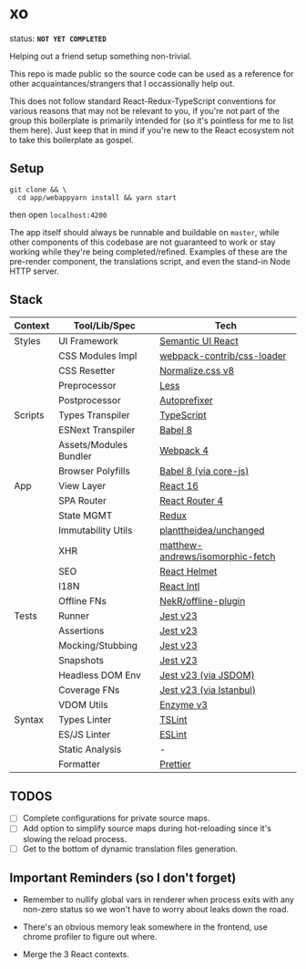 # xo

status: **`NOT YET COMPLETED`**

Helping out a friend setup something non-trivial.

This repo is made public so the source code can be used as a reference for other acquaintances/strangers that I occassionally help out.

This does not follow standard React-Redux-TypeScript conventions for various reasons that may not be relevant to you, if you're not part of the group this boilerplate is primarily intended for (so it's pointless for me to list them here). Just keep that in mind if you're new to the React ecosystem not to take this boilerplate as gospel.

## Setup

```shell
git clone && \
  cd app/webappyarn install && yarn start
```

then open `localhost:4200`

The app itself should always be runnable and buildable on `master`, while other components of this codebase are not guaranteed to work or stay working while they're being completed/refined. Examples of these are the pre-render component, the translations script, and even the stand-in Node HTTP server.

## Stack

| Context | Tool/Lib/Spec          | Tech                                                                                    |
| ------- | ---------------------- | --------------------------------------------------------------------------------------- |
| Styles  | UI Framework           | [Semantic UI React](https://react.semantic-ui.com/)                                     |
|         | CSS Modules Impl       | [webpack-contrib/css-loader](https://github.com/webpack-contrib/css-loader)             |
|         | CSS Resetter           | [Normalize.css v8](https://necolas.github.io/normalize.css/)                            |
|         | Preprocessor           | [Less](http://lesscss.org/)                                                             |
|         | Postprocessor          | [Autoprefixer](https://autoprefixer.github.io/)                                         |
| Scripts | Types Transpiler       | [TypeScript](https://www.typescriptlang.org/)                                           |
|         | ESNext Transpiler      | [Babel 8](https://babeljs.io/)                                                          |
|         | Assets/Modules Bundler | [Webpack 4](https://webpack.js.org/)                                                    |
|         | Browser Polyfills      | [Babel 8 (via core-js)](https://babeljs.io/)                                            |
| App     | View Layer             | [React 16](https://reactjs.org/)                                                        |
|         | SPA Router             | [React Router 4](https://reacttraining.com/react-router/web)                            |
|         | State MGMT             | [Redux](https://redux.js.org/)                                                          |
|         | Immutability Utils     | [planttheidea/unchanged](https://github.com/planttheidea/unchanged)                     |
|         | XHR                    | [matthew-andrews/isomorphic-fetch](https://github.com/matthew-andrews/isomorphic-fetch) |
|         | SEO                    | [React Helmet](https://github.com/nfl/react-helmet)                                     |
|         | I18N                   | [React Intl](https://github.com/yahoo/react-intl)                                       |
|         | Offline FNs            | [NekR/offline-plugin](https://github.com/NekR/offline-plugin)                           |
| Tests   | Runner                 | [Jest v23](https://jestjs.io/)                                                          |
|         | Assertions             | [Jest v23](https://jestjs.io/docs/en/expect)                                            |
|         | Mocking/Stubbing       | [Jest v23](https://jestjs.io/docs/en/mock-functions)                                    |
|         | Snapshots              | [Jest v23](https://jestjs.io/docs/en/snapshot-testing)                                  |
|         | Headless DOM Env       | [Jest v23 (via JSDOM)](https://jestjs.io/docs/en/configuration)                         |
|         | Coverage FNs           | [Jest v23 (via Istanbul)](https://jestjs.io/docs/en/configuration)                      |
|         | VDOM Utils             | [Enzyme v3](http://airbnb.io/enzyme/)                                                   |
| Syntax  | Types Linter           | [TSLint](https://palantir.github.io/tslint/)                                            |
|         | ES/JS Linter           | [ESLint](https://eslint.org/)                                                           |
|         | Static Analysis        | -                                                                                       |
|         | Formatter              | [Prettier](https://prettier.io/)                                                        |

## TODOS

- [ ] Complete configurations for private source maps.
- [ ] Add option to simplify source maps during hot-reloading since it's slowing the reload process.
- [ ] Get to the bottom of dynamic translation files generation.

## Important Reminders (so I don't forget)

- Remember to nullify global vars in renderer when process exits with any non-zero status so we won't have to worry about leaks down the road.

- There's an obvious memory leak somewhere in the frontend, use chrome profiler to figure out where.

- Merge the 3 React contexts.
